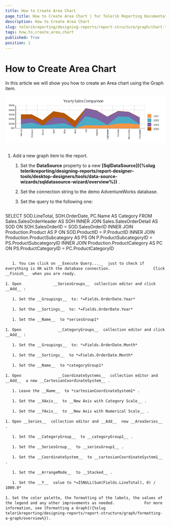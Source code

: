 ```yaml
---
title: How to Create Area Chart
page_title: How to Create Area Chart | for Telerik Reporting Documentation
description: How to Create Area Chart
slug: telerikreporting/designing-reports/report-structure/graph/chart-types/area-charts/how-to-create-area-chart
tags: how,to,create,area,chart
published: True
position: 1
---
```


# How to Create Area Chart



In this article we will show you how to create an Area chart using the Graph item.         

  ![Stacked Area Chart](images/Graph/StackedAreaChart.png)

## 

1. Add a new graph item to the report.

   1. Set the __DataSource__  property to a new __[SqlDataSource]({%slug telerikreporting/designing-reports/report-designer-tools/desktop-designers/tools/data-source-wizards/sqldatasource-wizard/overview%})__ .

   1. Set the connection string to the demo AdventureWorks database.

   1. Set the query to the following one:

    
      ````sql
SELECT SOD.LineTotal, SOH.OrderDate, PC.Name AS Category
FROM Sales.SalesOrderHeader AS SOH
INNER JOIN Sales.SalesOrderDetail AS SOD ON SOH.SalesOrderID = SOD.SalesOrderID
INNER JOIN Production.Product AS P ON SOD.ProductID = P.ProductID
INNER JOIN Production.ProductSubcategory AS PS ON P.ProductSubcategoryID = PS.ProductSubcategoryID
INNER JOIN Production.ProductCategory AS PC ON PS.ProductCategoryID = PC.ProductCategoryID
````

   1. You can click on __Execute Query...__  just to check if everything is OK with the database connection.                   Click __Finish__  when you are ready.                 

1. Open              __SeriesGroups__  collection editor and click __Add__ :

   1. Set the __Groupings__  to: *=Fields.OrderDate.Year* 

   1. Set the __Sortings__  to: *=Fields.OrderDate.Year* 

   1. Set the __Name__  to *seriesGroup1* 

1. Open                __CategoryGroups__  collection editor and click __Add__ :             

   1. Set the __Groupings__  to: *=Fields.OrderDate.Month* 

   1. Set the __Sortings__  to *=Fields.OrderDate.Month* 

   1. Set the __Name__  to *categoryGroup1* 

1. Open                __CoordinateSystems__  collection editor and __Add__  a new __CartesianCoordinateSystem__ .             

   1. Leave the __Name__  to *cartesianCoordinateSystem1* .                 

   1. Set the __XAxis__  to __New Axis with Category Scale__ .                 

   1. Set the __YAxis__  to __New Axis with Numerical Scale__ .                 

1. Open __Series__  collection editor and __Add__  new __AreaSeries__ .             

   1. Set the __CategoryGroup__  to __categoryGroup1__ .                 

   1. Set the __SeriesGroup__  to __seriesGroup1__ .                 

   1. Set the __CoordinateSystem__  to __cartesianCoordinateSystem1__ .                 

   1. Set the __ArrangeMode__  to __Stacked__ .                 

   1. Set the __Y__  value to *=ISNULL(Sum(Fields.LineTotal), 0) / 1000.0* 

1. Set the color palette, the formatting of the labels, the values of the legend and any other improvements as needed.             For more information, see [Formatting a Graph]({%slug telerikreporting/designing-reports/report-structure/graph/formatting-a-graph/overview%}).             


